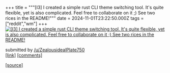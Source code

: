 +++
title = """[I3] I created a simple rust CLI theme switching tool. It's quite flexible, yet is also complicated. Feel free to collaborate on it ;) See two rices in the README!"""
date = 2024-11-01T23:22:50.000Z
tags = ["reddit","wm"]
+++
[![[I3] I created a simple rust CLI theme switching tool. It's quite flexible, yet is also complicated. Feel free to collaborate on it ;) See two rices in the README!](https://external-preview.redd.it/mUbghdXvELNWE7hUMlSxCf9Kc94bD4WwG1s0EqF_EEo.jpg?width=640&crop=smart&auto=webp&s=5742a71417e8586406e4f40ecdcfd62151578695 "[I3] I created a simple rust CLI theme switching tool. It's quite flexible, yet is also complicated. Feel free to collaborate on it ;) See two rices in the README!")](https://www.reddit.com/r/unixporn/comments/1ghivz5/i3_i_created_a_simple_rust_cli_theme_switching/)

submitted by [/u/ZealousidealPlate750](https://www.reddit.com/user/ZealousidealPlate750)  
[\[link\]](https://github.com/d1msk1y/eclipto-rs?tab=readme-ov-file#eclipto-rs) [\[comments\]](https://www.reddit.com/r/unixporn/comments/1ghivz5/i3_i_created_a_simple_rust_cli_theme_switching/)

[[source]](https://www.reddit.com/r/unixporn/comments/1ghivz5/i3_i_created_a_simple_rust_cli_theme_switching/)
